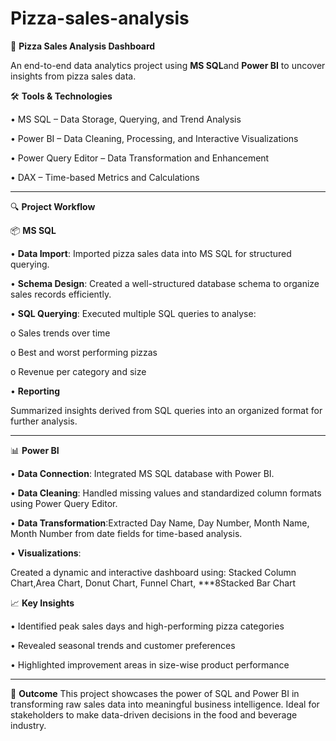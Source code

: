 # Pizza-sales-analysis
🍕 **Pizza Sales Analysis Dashboard**

An end-to-end data analytics project using **MS SQL**and **Power BI** to uncover insights from pizza sales data.

🛠️ **Tools & Technologies**

•	MS SQL – Data Storage, Querying, and Trend Analysis

•	Power BI – Data Cleaning, Processing, and Interactive Visualizations

•	Power Query Editor – Data Transformation and Enhancement

•	DAX – Time-based Metrics and Calculations
________________________________________
🔍 **Project Workflow**

📦 **MS SQL**

•	**Data Import**: Imported pizza sales data into MS SQL for structured querying.

•	**Schema Design**: Created a well-structured database schema to organize sales records efficiently.

•	**SQL Querying**: Executed multiple SQL queries to analyse:

o	Sales trends over time

o	Best and worst performing pizzas

o	Revenue per category and size


•	**Reporting**

   Summarized insights derived from SQL queries into an organized format for further analysis.
________________________________________
📊 **Power BI**

•	**Data Connection**: Integrated MS SQL database with Power BI.

•	**Data Cleaning**: Handled missing values and standardized column formats using Power Query Editor.

•	**Data Transformation**:Extracted Day Name, Day Number, Month Name, Month Number from date fields for time-based analysis.

•	**Visualizations**:

Created a dynamic and interactive dashboard using: Stacked Column Chart,Area Chart, Donut Chart, Funnel Chart, ***8Stacked Bar Chart 

📈 **Key Insights**

•	Identified peak sales days and high-performing pizza categories

•	Revealed seasonal trends and customer preferences

•	Highlighted improvement areas in size-wise product performance
________________________________________
📌 **Outcome**
This project showcases the power of SQL and Power BI in transforming raw sales data into meaningful business intelligence. Ideal for stakeholders to make data-driven decisions in the food and beverage industry.

